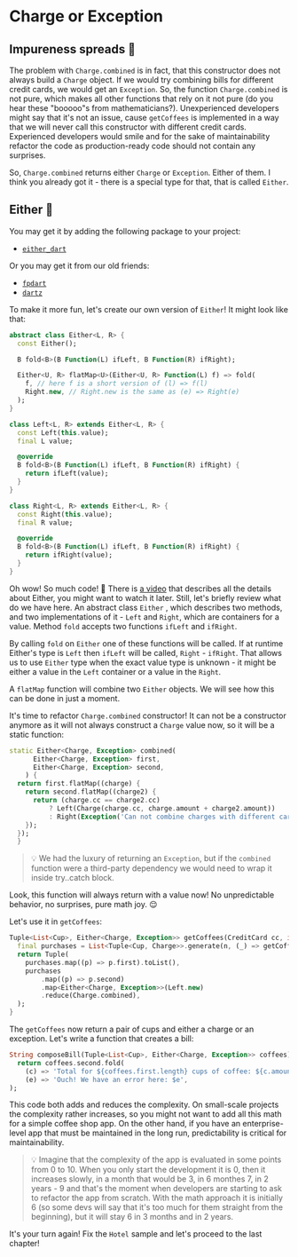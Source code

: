 # Charge or Exception

## Impureness spreads 🦠

The problem with `Charge.combined` is in fact, that this constructor does not always build a `Charge` object. If we would try combining bills for different credit cards, we would get an `Exception`. So, the function `Charge.combined` is not pure, which makes all other functions that rely on it not pure (do you hear these "booooo"s from mathematicians?). Unexperienced developers might say that it's not an issue, cause `getCoffees` is implemented in a way that we will never call this constructor with different credit cards. Experienced developers would smile and for the sake of maintainability refactor the code as production-ready code should not contain any surprises.

So, `Charge.combined` returns either `Charge` or `Exception`. Either of them. I think you already got it - there is a special type for that, that is called `Either`.

## Either 🤷

You may get it by adding the following package to your project:
* [`either_dart`](https://pub.dev/packages/either_dart)

Or you may get it from our old friends:
* [`fpdart`](https://pub.dev/packages/fpdart)
* [`dartz`](https://pub.dev/packages/dartz)

To make it more fun, let's create our own version of `Either`! It might look like that:
```dart
abstract class Either<L, R> {
  const Either();

  B fold<B>(B Function(L) ifLeft, B Function(R) ifRight);

  Either<U, R> flatMap<U>(Either<U, R> Function(L) f) => fold(
    f, // here f is a short version of (l) => f(l)
    Right.new, // Right.new is the same as (e) => Right(e)
  );
}

class Left<L, R> extends Either<L, R> {
  const Left(this.value);
  final L value;

  @override
  B fold<B>(B Function(L) ifLeft, B Function(R) ifRight) {
    return ifLeft(value);
  }
}

class Right<L, R> extends Either<L, R> {
  const Right(this.value);
  final R value;

  @override
  B fold<B>(B Function(L) ifLeft, B Function(R) ifRight) {
    return ifRight(value);
  }
}
```

Oh wow! So much code! 🐶 There is [a video](https://youtu.be/p9dY-vp7xzY) that describes all the details about Either, you might want to watch it later. Still, let's briefly review what do we have here. An abstract class `Either` , which describes two methods, and two implementations of it - `Left` and `Right`, which are containers for a value. Method `fold` accepts two functions `ifLeft` and `ifRight`. 

By calling `fold` on `Either` one of these functions will be called. If at runtime Either's type is `Left` then `ifLeft` will be called, `Right` - `ifRight`. That allows us to use `Either` type when the exact value type is unknown - it might be either a value in the `Left` container or a value in the `Right`.

A `flatMap` function will combine two `Either` objects. We will see how this can be done in just a moment.

It's time to refactor `Charge.combined` constructor! It can not be a constructor anymore as it will not always construct a `Charge` value now, so it will be a static function:
```dart
static Either<Charge, Exception> combined(
      Either<Charge, Exception> first, 
      Either<Charge, Exception> second,
    ) {
  return first.flatMap((charge) {
    return second.flatMap((charge2) {
      return (charge.cc == charge2.cc)
          ? Left(Charge(charge.cc, charge.amount + charge2.amount))
          : Right(Exception('Can not combine charges with different cards'));
    });
  });
  }
```

> 💡 We had the luxury of returning an `Exception`, but if the `combined` function were a third-party dependency we would need to wrap it inside try..catch block.

Look, this function will always return with a value now! No unpredictable behavior, no surprises, pure math joy. 😌 

Let's use it in `getCoffees`:
```dart
Tuple<List<Cup>, Either<Charge, Exception>> getCoffees(CreditCard cc, int n) {
  final purchases = List<Tuple<Cup, Charge>>.generate(n, (_) => getCoffee(cc));
  return Tuple(
    purchases.map((p) => p.first).toList(),
    purchases
        .map((p) => p.second)
        .map<Either<Charge, Exception>>(Left.new)
        .reduce(Charge.combined),
  );
}
```

The `getCoffees` now return a pair of cups and either a charge or an exception. Let's write a function that creates a bill:
```dart
String composeBill(Tuple<List<Cup>, Either<Charge, Exception>> coffees)
  return coffees.second.fold(
    (c) => 'Total for ${coffees.first.length} cups of coffee: ${c.amount}',
    (e) => 'Ouch! We have an error here: $e',
);
```

This code both adds and reduces the complexity. On small-scale projects the complexity rather increases, so you might not want to add all this math for a simple coffee shop app. On the other hand, if you have an enterprise-level app that must be maintained in the long run, predictability is critical for maintainability.

> 💡 Imagine that the complexity of the app is evaluated in some points from 0 to 10. When you only start the development it is 0, then it increases slowly, in a month that would be 3, in 6 monthes 7, in 2 years - 9 and that's the moment when developers are starting to ask to refactor the app from scratch. With the math approach it is initially 6 (so some devs will say that it's too much for them straight from the beginning), but it will stay 6 in 3 months and in 2 years.

It's your turn again! Fix the `Hotel` sample and let's proceed to the last chapter!
